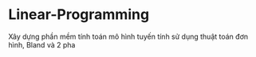 # Linear-Programming

Xây dựng phần mềm tính toán mô hình tuyến tính sử dụng thuật toán đơn hình, Bland và 2 pha
